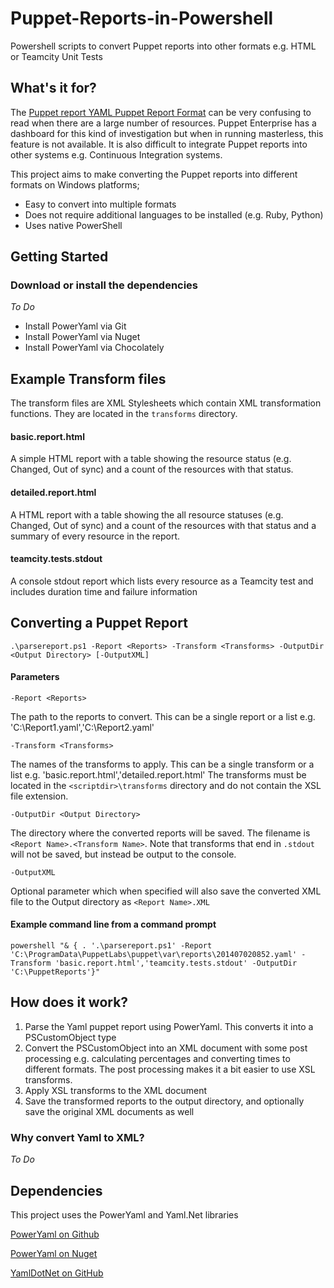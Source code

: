 Puppet-Reports-in-Powershell
============================

Powershell scripts to convert Puppet reports into other formats e.g. HTML or Teamcity Unit Tests

What's it for?
--------------
The [Puppet report YAML Puppet Report Format](http://docs.puppetlabs.com/puppet/3/reference/format_report.html) can be very confusing to read when there are a large number of resources.
Puppet Enterprise has a dashboard for this kind of investigation but when in running masterless, this feature is not available.  It is also difficult to integrate Puppet reports into other systems e.g. Continuous Integration systems.

This project aims to make converting the Puppet reports into different formats on Windows platforms;
* Easy to convert into multiple formats
* Does not require additional languages to be installed (e.g. Ruby, Python)
* Uses native PowerShell

Getting Started
---------------
### Download or install the dependencies
_To Do_
* Install PowerYaml via Git
* Install PowerYaml via Nuget
* Install PowerYaml via Chocolately

Example Transform files
------------------------
The transform files are XML Stylesheets which contain XML transformation functions.  They are located in the `transforms` directory.

#### basic.report.html

A simple HTML report with a table showing the resource status (e.g. Changed, Out of sync) and a count of the resources with that status.

#### detailed.report.html

A HTML report with a table showing the all resource statuses (e.g. Changed, Out of sync) and a count of the resources with that status and a summary of every resource in the report.

#### teamcity.tests.stdout
A console stdout report which lists every resource as a Teamcity test and includes duration time and failure information


Converting a Puppet Report
--------------------------

`.\parsereport.ps1 -Report <Reports> -Transform <Transforms> -OutputDir <Output Directory> [-OutputXML]`

#### Parameters

`-Report <Reports>`

The path to the reports to convert. This can be a single report or a list e.g. 'C:\Report1.yaml','C:\Report2.yaml'


`-Transform <Transforms>`

The names of the transforms to apply. This can be a single transform or a list e.g. 'basic.report.html','detailed.report.html'
The transforms must be located in the `<scriptdir>\transforms` directory and do not contain the XSL file extension.

`-OutputDir <Output Directory>`

The directory where the converted reports will be saved.  The filename is `<Report Name>.<Transform Name>`.
Note that transforms that end in `.stdout` will not be saved, but instead be output to the console.


`-OutputXML`

Optional parameter which when specified will also save the converted XML file to the Output directory as `<Report Name>.XML`


#### Example command line from a command prompt
`powershell "& { . '.\parsereport.ps1' -Report 'C:\ProgramData\PuppetLabs\puppet\var\reports\201407020852.yaml' -Transform 'basic.report.html','teamcity.tests.stdout' -OutputDir 'C:\PuppetReports'}"`


How does it work?
-----------------
1. Parse the Yaml puppet report using PowerYaml. This converts it into a PSCustomObject type
2. Convert the PSCustomObject into an XML document with some post processing e.g. calculating percentages and converting times to different formats.  The post processing makes it a bit easier to use XSL transforms.
3. Apply XSL transforms to the XML document
4. Save the transformed reports to the output directory, and optionally save the original XML documents as well

### Why convert Yaml to XML?
_To Do_


Dependencies
------------
This project uses the PowerYaml and Yaml.Net libraries

[PowerYaml on Github](https://github.com/scottmuc/PowerYaml)

[PowerYaml on Nuget](https://www.nuget.org/packages/PowerYaml/)

[YamlDotNet on GitHub](https://github.com/aaubry/YamlDotNet)
